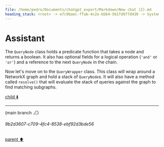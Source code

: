 ```yaml
---
file: /home/pedro/Documents/chatgpt_export/Markdown/New chat (2).md
heading_stack: <root> -> e7c9baec-ffab-4c2e-bbb4-561fd977d430 -> System -> 536e0e74-8c30-49ea-ae85-f83cc1361c13 -> System -> aaa29187-c9e6-4055-a115-71076813ffbc -> User -> cc136d1c-37a8-4c4a-b365-9b8369a2b895 -> Assistant -> Approaches: -> Generalized to ASTs: -> Code Example: -> a238746d-f3e1-4b77-a9b7-ba0f5e8f7049 -> Assistant -> 29d82439-fb56-42eb-afe8-8ca15db19eb8 -> Tool -> f1219ce2-4490-4271-881d-328b7eed1acf -> Assistant -> aaa2c008-0c05-4714-90ce-395abd9559a8 -> User -> b4bb145a-3220-4564-b3ee-c5ec6c3ac485 -> Assistant -> 8d058de8-bf7e-4d33-8add-ff38a294ccf3 -> Tool -> 82fca1ae-6c6b-4948-a056-d75568771d51 -> Assistant -> aaa22bef-f9a9-4ccd-a7ee-a32f715e1298 -> User -> b4eff856-22ed-48d6-9914-b5d88ad5900c -> Assistant -> Design: -> 104bd562-86a6-4f4a-bc9f-a0547164b28e -> Assistant -> 16e122ab-f2db-436e-828f-bfa39aa4f7ed -> Tool -> b02c5db1-9ad5-4939-8bd8-aa59a9c6b557 -> Assistant
---
```

# Assistant

The `QueryNode` class holds a predicate function that takes a node and returns a boolean. It also has optional fields for a logical operation (`'and'` or `'or'`) and a reference to the next `QueryNode` in the chain.

Now let's move on to the `QueryWrapper` class. This class will wrap around a NetworkX graph and hold a stack of `QueryNode`s. It will also have a method called `resolve()` that will evaluate the stack of queries against the graph to find matching subgraphs.

[child ⬇️](#9b2d3607-c709-4fc4-8538-ebf92d3bde56)

---

(main branch ⎇)
###### 9b2d3607-c709-4fc4-8538-ebf92d3bde56
[parent ⬆️](#b02c5db1-9ad5-4939-8bd8-aa59a9c6b557)
